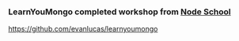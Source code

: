 ### LearnYouMongo completed workshop from [Node School](https://nodeschool.io/)

https://github.com/evanlucas/learnyoumongo